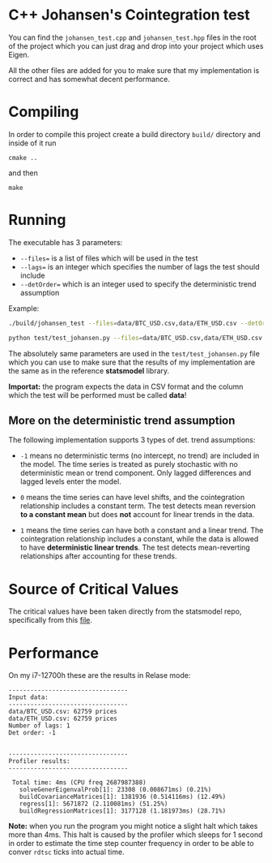 # C++ Johansen's Cointegration test
You can find the `johansen_test.cpp` and `johansen_test.hpp` files in the root of the project which you can just drag and drop into your project which uses Eigen. 

All the other files are added for you to make sure that my implementation is correct and has somewhat decent performance.

# Compiling
In order to compile this project create a build directory `build/` directory and inside of it run
```
cmake ..
```
and then 
```
make
```

# Running 
The executable has 3 parameters: 
- `--files=` is a list of files which will be used in the test 
- `--lags=` is an integer which specifies the number of lags the test should include
- `--detOrder=` which is an integer used to specify the deterministic trend assumption

Example:
```bash
./build/johansen_test --files=data/BTC_USD.csv,data/ETH_USD.csv --detOrder=-1 --lags=1
```
```bash
python test/test_johansen.py --files=data/BTC_USD.csv,data/ETH_USD.csv --detOrder=1 --lags=1
```


The absolutely same parameters are used in the `test/test_johansen.py` file which you can use to make sure that the results of my implementation are the same as in the reference **statsmodel** library.

**Importat:** the program expects the data in CSV format and the column which the test will be performed must be called **data**!

More on the deterministic trend assumption
------
The following implementation supports 3 types of det. trend assumptions: 
- `-1` means no deterministic terms (no intercept, no trend) are included in the model. The time series is treated as purely stochastic with no deterministic mean or trend component. Only lagged differences and lagged levels enter the model.

- `0` means the time series can have level shifts, and the cointegration relationship includes a constant term. The test detects mean reversion **to a constant mean** but does **not** account for linear trends in the data.

- `1` means the time series can have both a constant and a linear trend. The cointegration relationship includes a constant, while the data is allowed to have **deterministic linear trends**. The test detects mean-reverting relationships after accounting for these trends.

# Source of Critical Values
The critical values have been taken directly from the statsmodel repo, specifically from this [file](https://github.com/statsmodels/statsmodels/blob/main/statsmodels/tsa/coint_tables.py).

# Performance
On my i7-12700h these are the results in Relase mode: 
```
---------------------------------
Input data: 
---------------------------------
data/BTC_USD.csv: 62759 prices
data/ETH_USD.csv: 62759 prices
Number of lags: 1
Det order: -1


---------------------------------
Profiler results: 
---------------------------------

 Total time: 4ms (CPU freq 2687987388)
   solveGenerEigenvalProb[1]: 23308 (0.008671ms) (0.21%)
   buildCovarianceMatrices[1]: 1381936 (0.514116ms) (12.49%)
   regress[1]: 5671872 (2.110081ms) (51.25%)
   buildRegressionMatrices[1]: 3177128 (1.181973ms) (28.71%)
```
**Note:** when you run the program you might notice a slight halt which takes more than 4ms. This halt is caused by the profiler which sleeps for 1 second in order to estimate the time step counter frequency in order to be able to conver `rdtsc` ticks into actual time.
